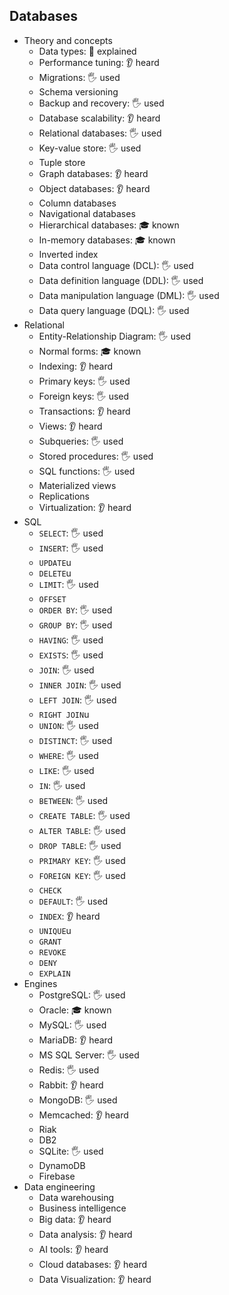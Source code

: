 ## Databases

- Theory and concepts
  - Data types: 🙋 explained
  - Performance tuning: 👂 heard
  - Migrations: 🖐️ used
  - Schema versioning
  - Backup and recovery: 🖐️ used
  - Database scalability: 👂 heard
  - Relational databases: 🖐️ used
  - Key-value store: 🖐️ used
  - Tuple store
  - Graph databases: 👂 heard
  - Object databases: 👂 heard
  - Column databases
  - Navigational databases
  - Hierarchical databases: 🎓 known
  - In-memory databases: 🎓 known
  - Inverted index
  - Data control language (DCL): 🖐️ used
  - Data definition language (DDL): 🖐️ used
  - Data manipulation language (DML): 🖐️ used
  - Data query language (DQL): 🖐️ used
- Relational
  - Entity-Relationship Diagram: 🖐️ used
  - Normal forms: 🎓 known
  - Indexing: 👂 heard
  - Primary keys: 🖐️ used
  - Foreign keys: 🖐️ used
  - Transactions: 👂 heard
  - Views: 👂 heard
  - Subqueries: 🖐️ used
  - Stored procedures: 🖐️ used
  - SQL functions: 🖐️ used
  - Materialized views
  - Replications
  - Virtualization: 👂 heard
- SQL
  - `SELECT`: 🖐️ used
  - `INSERT`: 🖐️ used
  - `UPDATE`u
  - `DELETE`u
  - `LIMIT`: 🖐️ used
  - `OFFSET`
  - `ORDER BY`: 🖐️ used
  - `GROUP BY`: 🖐️ used
  - `HAVING`: 🖐️ used
  - `EXISTS`: 🖐️ used
  - `JOIN`: 🖐️ used
  - `INNER JOIN`: 🖐️ used
  - `LEFT JOIN`: 🖐️ used
  - `RIGHT JOIN`u
  - `UNION`: 🖐️ used
  - `DISTINCT`: 🖐️ used
  - `WHERE`: 🖐️ used
  - `LIKE`: 🖐️ used
  - `IN`: 🖐️ used
  - `BETWEEN`: 🖐️ used
  - `CREATE TABLE`: 🖐️ used
  - `ALTER TABLE`: 🖐️ used
  - `DROP TABLE`: 🖐️ used
  - `PRIMARY KEY`: 🖐️ used
  - `FOREIGN KEY`: 🖐️ used
  - `CHECK`
  - `DEFAULT`: 🖐️ used
  - `INDEX`: 👂 heard
  - `UNIQUE`u
  - `GRANT`
  - `REVOKE`
  - `DENY`
  - `EXPLAIN`
- Engines
  - PostgreSQL: 🖐️ used
  - Oracle: 🎓 known
  - MySQL: 🖐️ used
  - MariaDB: 👂 heard
  - MS SQL Server: 🖐️ used
  - Redis: 🖐️ used
  - Rabbit: 👂 heard
  - MongoDB: 🖐️ used
  - Memcached: 👂 heard
  - Riak
  - DB2
  - SQLite: 🖐️ used
  - DynamoDB
  - Firebase
- Data engineering
  - Data warehousing
  - Business intelligence
  - Big data: 👂 heard
  - Data analysis: 👂 heard
  - AI tools: 👂 heard
  - Cloud databases: 👂 heard
  - Data Visualization: 👂 heard
